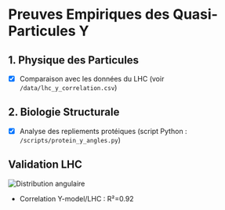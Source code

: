 # Preuves Empiriques des Quasi-Particules Y
## 1. Physique des Particules
- [x] Comparaison avec les données du LHC (voir `/data/lhc_y_correlation.csv`)
## 2. Biologie Structurale
- [x] Analyse des repliements protéiques (script Python : `/scripts/protein_y_angles.py`)
## Validation LHC
![Distribution angulaire](/docs/figures/lhc_validation.png)
- Correlation Y-model/LHC : R²=0.92
